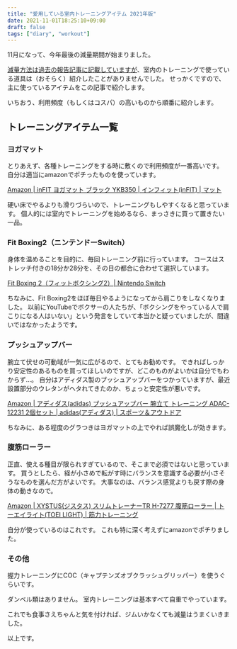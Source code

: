 ```yaml
---
title: "愛用している室内トレーニングアイテム 2021年版"
date: 2021-11-01T18:25:10+09:00
draft: false
tags: ["diary", "workout"]
---
```


11月になって、今年最後の減量期間が始まりました。

[減量方法は過去の報告記事に記載していますが](/note/tags/workout/)、室内のトレーニングで使っている道具は（おそらく）紹介したことがありませんでした。
せっかくですので、主に使っているアイテムをこの記事で紹介します。

いちおう、利用頻度（もしくはコスパ）の高いものから順番に紹介します。

## トレーニングアイテム一覧

### ヨガマット

とりあえず、各種トレーニングをする時に敷くので利用頻度が一番高いです。
自分は適当にamazonでポチったものを使っています。

[Amazon \| inFIT ヨガマット ブラック YKB350 \| インフィット\(inFIT\) \| マット](https://www.amazon.co.jp/gp/product/B0032JT50C/)

硬い床でやるよりも滑りづらいので、トレーニングもしやすくなると思っています。
個人的には室内でトレーニングを始めるなら、まっさきに買って置きたい一品。

### Fit Boxing2（ニンテンドーSwitch）

身体を温めることを目的に、毎回トレーニング前に行っています。
コースはストレッチ付きの18分か28分を、その日の都合に合わせて選択しています。

[Fit Boxing 2（フィットボクシング2）\| Nintendo Switch](https://fitboxing.net/2/)

ちなみに、Fit Boxing2をほぼ毎日やるようになってから肩こりをしなくなりました。
以前にYouTubeでボクサーの人たちが、「ボクシングをやっている人で肩こりになる人はいない」という発言をしていて本当かと疑っていましたが、間違いではなかったようです。

### プッシュアップバー

腕立て伏せの可動域が一気に広がるので、とてもお勧めです。
できればしっかり安定性のあるものを買ってほしいのですが、どこのものがよいかは自分でもわからず…。
自分はアディダス製のプッシュアップバーをつかっていますが、最近設置部分のウレタンがヘタれてきたのか、ちょっと安定性が悪いです。

[Amazon \| アディダス\(adidas\) プッシュアップバー 腕立て トレーニング ADAC\-12231 2個セット \| adidas\(アディダス\) \| スポーツ＆アウトドア](https://www.amazon.co.jp/dp/B004KQXS8G/)

ちなみに、ある程度のグラつきはヨガマットの上でやれば誤魔化しが効きます。

### 腹筋ローラー

正直、使える種目が限られすぎているので、そこまで必須ではないと思っています。
買うとしたら、経が小さめで転がす時にバランスを意識する必要が小さそうなものを選んだ方がよいです。
大事なのは、バランス感覚よりも戻す際の身体の動きなので。

[Amazon \| XYSTUS\(ジスタス\) スリムトレーナーTR H\-7277 腹筋ローラー \| トーエイライト\(TOEI LIGHT\) \| 筋力トレーニング](https://www.amazon.co.jp/gp/product/B0160JH1OM/)

自分が使っているのはこれです。
これも特に深く考えずにamazonでポチりました。

### その他

握力トレーニングにCOC（キャプテンズオブクラッシュグリッパー）を使うぐらいです。

ダンベル類はありません。
室内トレーニングは基本すべて自重でやっています。

これでも食事さえちゃんと気を付ければ、ジムいかなくても減量はうまくいきました。

以上です。